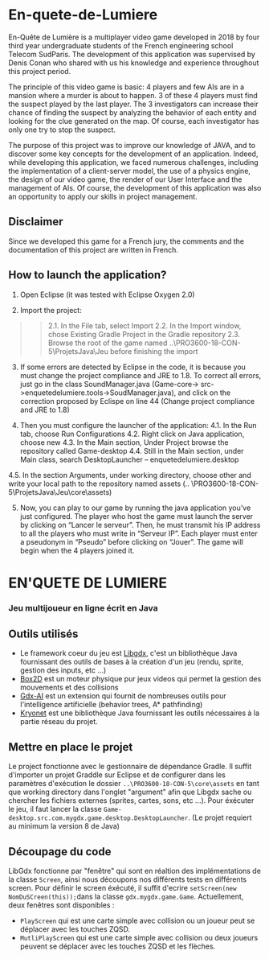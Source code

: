 # En-quete-de-Lumiere
En-Quête de Lumière is a multiplayer video game developed in 2018 by four third year undergraduate students of the French engineering
school Telecom SudParis. The development of this application was supervised by Denis Conan who shared with us his knowledge and experience
throughout this project period.


The principle of this video game is basic: 4 players and few AIs are in a mansion where a murder is about to happen. 3 of these 4 players
must find the suspect played by the last player. The 3 investigators can increase their chance of finding the suspect by analyzing the
behavior of each entity and looking for the clue generated on the map. Of course, each investigator has only one try to stop the suspect.


The purpose of this project was to improve our knowledge of JAVA, and to discover some key concepts for the development of an application.
Indeed, while developing this application, we faced numerous challenges, including the implementation of a client-server model, the use of
a physics engine, the design of our video game, the render of our User Interface and the management of AIs. Of course, the development of
this application was also an opportunity to apply our skills in project management.

## Disclaimer
Since we developed this game for a French jury, the comments and the documentation of this project are written in French.


## How to launch the application?



1.	Open Eclipse (it was tested with Eclipse Oxygen 2.0)


2.	Import the project:

  >>2.1.	In the File tab, select Import
  >>2.2.	In the Import window, chose Existing Gradle Project in the Gradle repository
  >>2.3.	Browse the root of the game named ..\PRO3600-18-CON-5\ProjetsJava\Jeu before finishing the import

3.	If some errors are detected by Eclipse in the code, it is because you must change the project compliance and JRE to 1.8. To correct all errors, just go in the class SoundManager.java (Game-core-> src->enquetedelumiere.tools->SoudManager.java), and click on the correction proposed by Eclispe on line 44 (Change project compliance and JRE to 1.8)

4.	Then you must configure the launcher of the application:
  4.1.	In the Run tab, choose Run Configurations
  4.2.	Right click on Java application, choose new
  4.3.	In the Main section, Under Project browse the repository called Game-desktop
  4.4.	Still in the Main section, under Main class, 
search DesktopLauncher – enquetedelumiere.desktop

  4.5.	In the section Arguments, under working directory, choose other and write your local path to the repository named assets
(.. \PRO3600-18-CON-5\ProjetsJava\Jeu\core\assets)


5.	Now, you can play to our game by running the java application you’ve just configured. The player who host the game must launch the server by clicking on “Lancer le serveur”. Then, he must transmit his IP address to all the players who must write in “Serveur IP”. Each player must enter a pseudonym in “Pseudo” before clicking on “Jouer”. The game will begin when the 4 players joined it.



# EN'QUETE DE LUMIERE
### Jeu multijoueur en ligne écrit en Java

## Outils utilisés
* Le framework coeur du jeu est [Libgdx](https://libgdx.badlogicgames.com/), c'est un bibliothèque Java
fournissant des outils de bases à la création d'un jeu (rendu, sprite, gestion des inputs, etc ...)
* [Box2D](http://box2d.org/) est un moteur physique pur jeux videos qui permet la gestion des mouvements et des collisions
* [Gdx-AI](https://github.com/libgdx/gdx-ai/wiki) est un extension qui fournit de nombreuses outils pour l'intelligence artificielle (behavior trees, A* pathfinding)
* [Kryonet](https://github.com/EsotericSoftware/kryonet) est une bibliothèque Java fournissant les outils nécessaires à la partie réseau du projet.

## Mettre en place le projet
Le project fonctionne avec le gestionnaire de dépendance Gradle. Il suffit d'importer un projet Graddle sur Eclipse et de
configurer dans les paramètres d'exécution le dossier `..\PRO3600-18-CON-5\core\assets` en tant que working directory dans l'onglet "argument" afin que Libgdx sache ou chercher les fichiers externes (sprites, cartes, sons, etc ...).
Pour éxécuter le jeu, il faut lancer la classe `Game-desktop.src.com.mygdx.game.desktop.DesktopLauncher`.
(Le projet requiert au minimum la version 8 de Java)

## Découpage du code
LibGdx fonctionne par "fenêtre" qui sont en réaltion des implémentations de la classe `Screen`, ainsi nous découpons nos
différents tests en différents screen. Pour définir le screen éxécuté, il suffit d'ecrire `setScreen(new NomDuSCreen(this));`dans la classe `gdx.mygdx.game.Game`.
Actuellement, deux fenêtres sont disponibles :
* `PlayScreen` qui est une carte simple avec collision ou un joueur peut se déplacer avec les touches ZQSD.
* `MutliPlayScreen` qui est une carte simple avec collision ou deux joueurs peuvent se déplacer avec les touches ZQSD et les flèches.
